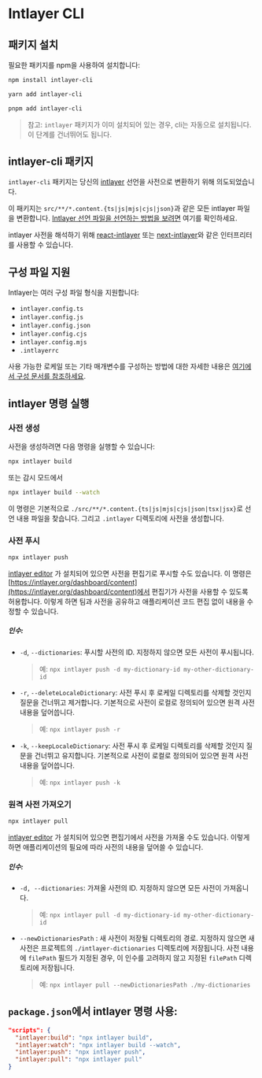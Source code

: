 # Intlayer CLI

## 패키지 설치

필요한 패키지를 npm을 사용하여 설치합니다:

```bash
npm install intlayer-cli
```

```bash
yarn add intlayer-cli
```

```bash
pnpm add intlayer-cli
```

> 참고: `intlayer` 패키지가 이미 설치되어 있는 경우, cli는 자동으로 설치됩니다. 이 단계를 건너뛰어도 됩니다.

## intlayer-cli 패키지

`intlayer-cli` 패키지는 당신의 [intlayer](https://github.com/aymericzip/intlayer/blob/main/packages/intlayer/README.md) 선언을 사전으로 변환하기 위해 의도되었습니다.

이 패키지는 `src/**/*.content.{ts|js|mjs|cjs|json}`과 같은 모든 intlayer 파일을 변환합니다. [Intlayer 선언 파일을 선언하는 방법을 보려면](https://github.com/aymericzip/intlayer/blob/main/packages/intlayer/README.md) 여기를 확인하세요.

intlayer 사전을 해석하기 위해 [react-intlayer](https://github.com/aymericzip/intlayer/blob/main/packages/react-intlayer/README.md) 또는 [next-intlayer](https://github.com/aymericzip/intlayer/blob/main/packages/next-intlayer/README.md)와 같은 인터프리터를 사용할 수 있습니다.

## 구성 파일 지원

Intlayer는 여러 구성 파일 형식을 지원합니다:

- `intlayer.config.ts`
- `intlayer.config.js`
- `intlayer.config.json`
- `intlayer.config.cjs`
- `intlayer.config.mjs`
- `.intlayerrc`

사용 가능한 로케일 또는 기타 매개변수를 구성하는 방법에 대한 자세한 내용은 [여기에서 구성 문서를 참조하세요](https://github.com/aymericzip/intlayer/blob/main/docs/ko/configuration.md).

## intlayer 명령 실행

### 사전 생성

사전을 생성하려면 다음 명령을 실행할 수 있습니다:

```bash
npx intlayer build
```

또는 감시 모드에서

```bash
npx intlayer build --watch
```

이 명령은 기본적으로 `./src/**/*.content.{ts|js|mjs|cjs|json|tsx|jsx}`로 선언 내용 파일을 찾습니다. 그리고 `.intlayer` 디렉토리에 사전을 생성합니다.

### 사전 푸시

```bash
npx intlayer push
```

[intlayer editor](https://github.com/aymericzip/intlayer/blob/main/docs/ko/intlayer_editor.md) 가 설치되어 있으면 사전을 편집기로 푸시할 수도 있습니다. 이 명령은 [https://intlayer.org/dashboard/content](https://intlayer.org/dashboard/content)에서 편집기가 사전을 사용할 수 있도록 허용합니다. 이렇게 하면 팀과 사전을 공유하고 애플리케이션 코드 편집 없이 내용을 수정할 수 있습니다.

##### 인수:

- `-d`, `--dictionaries`: 푸시할 사전의 ID. 지정하지 않으면 모든 사전이 푸시됩니다.
  > 예: `npx intlayer push -d my-dictionary-id my-other-dictionary-id`
- `-r`, `--deleteLocaleDictionary`: 사전 푸시 후 로케일 디렉토리를 삭제할 것인지 질문을 건너뛰고 제거합니다. 기본적으로 사전이 로컬로 정의되어 있으면 원격 사전 내용을 덮어씁니다.
  > 예: `npx intlayer push -r`
- `-k`, `--keepLocaleDictionary`: 사전 푸시 후 로케일 디렉토리를 삭제할 것인지 질문을 건너뛰고 유지합니다. 기본적으로 사전이 로컬로 정의되어 있으면 원격 사전 내용을 덮어씁니다.
  > 예: `npx intlayer push -k`

### 원격 사전 가져오기

```bash
npx intlayer pull
```

[intlayer editor](https://github.com/aymericzip/intlayer/blob/main/docs/ko/intlayer_editor.md) 가 설치되어 있으면 편집기에서 사전을 가져올 수도 있습니다. 이렇게 하면 애플리케이션의 필요에 따라 사전의 내용을 덮어쓸 수 있습니다.

##### 인수:

- `-d, --dictionaries`: 가져올 사전의 ID. 지정하지 않으면 모든 사전이 가져옵니다.
  > 예: `npx intlayer pull -d my-dictionary-id my-other-dictionary-id`
- `--newDictionariesPath` : 새 사전이 저장될 디렉토리의 경로. 지정하지 않으면 새 사전은 프로젝트의 `./intlayer-dictionaries` 디렉토리에 저장됩니다. 사전 내용에 `filePath` 필드가 지정된 경우, 이 인수를 고려하지 않고 지정된 `filePath` 디렉토리에 저장됩니다.
  > 예: `npx intlayer pull --newDictionariesPath ./my-dictionaries`

## `package.json`에서 intlayer 명령 사용:

```json
"scripts": {
  "intlayer:build": "npx intlayer build",
  "intlayer:watch": "npx intlayer build --watch",
  "intlayer:push": "npx intlayer push",
  "intlayer:pull": "npx intlayer pull"
}
```
